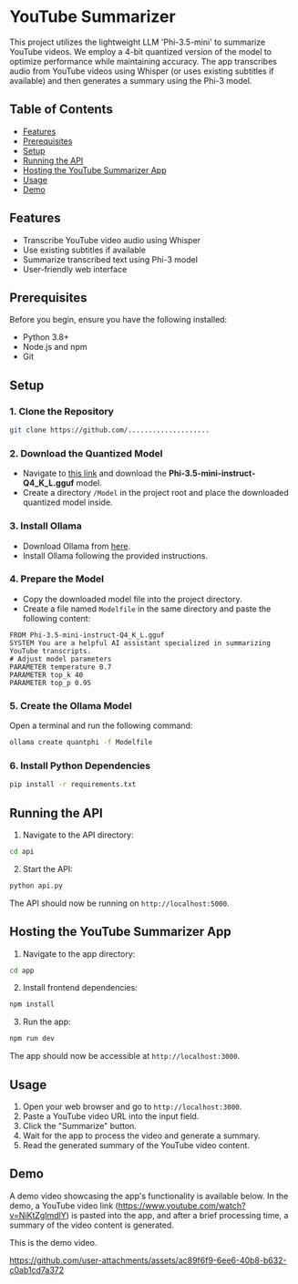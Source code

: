 # YouTube Summarizer

This project utilizes the lightweight LLM 'Phi-3.5-mini' to summarize YouTube videos. We employ a 4-bit quantized version of the model to optimize performance while maintaining accuracy. The app transcribes audio from YouTube videos using Whisper (or uses existing subtitles if available) and then generates a summary using the Phi-3 model.

## Table of Contents
- [Features](#features)
- [Prerequisites](#prerequisites)
- [Setup](#setup)
- [Running the API](#running-the-api)
- [Hosting the YouTube Summarizer App](#hosting-the-youtube-summarizer-app)
- [Usage](#usage)
- [Demo](#demo)


## Features

- Transcribe YouTube video audio using Whisper
- Use existing subtitles if available
- Summarize transcribed text using Phi-3 model
- User-friendly web interface

## Prerequisites

Before you begin, ensure you have the following installed:
- Python 3.8+
- Node.js and npm
- Git

## Setup

### 1. Clone the Repository

```bash
git clone https://github.com/....................
```

### 2. Download the Quantized Model

- Navigate to [this link](https://huggingface.co/bartowski/Phi-3.5-mini-instruct-GGUF/resolve/main/Phi-3.5-mini-instruct-Q4_K_L.gguf?download=true) and download the **Phi-3.5-mini-instruct-Q4_K_L.gguf** model.
- Create a directory `/Model` in the project root and place the downloaded quantized model inside.

### 3. Install Ollama

- Download Ollama from [here](https://ollama.com/).
- Install Ollama following the provided instructions.

### 4. Prepare the Model

- Copy the downloaded model file into the project directory.
- Create a file named `Modelfile` in the same directory and paste the following content:

```text
FROM Phi-3.5-mini-instruct-Q4_K_L.gguf
SYSTEM You are a helpful AI assistant specialized in summarizing YouTube transcripts.
# Adjust model parameters
PARAMETER temperature 0.7
PARAMETER top_k 40
PARAMETER top_p 0.95
```

### 5. Create the Ollama Model

Open a terminal and run the following command:

```bash
ollama create quantphi -f Modelfile
```

### 6. Install Python Dependencies

```bash
pip install -r requirements.txt
```

## Running the API

1. Navigate to the API directory:

```bash
cd api
```

2. Start the API:

```bash
python api.py
```

The API should now be running on `http://localhost:5000`.

## Hosting the YouTube Summarizer App

1. Navigate to the app directory:

```bash
cd app
```

2. Install frontend dependencies:

```bash
npm install
```

3. Run the app:

```bash
npm run dev
```

The app should now be accessible at `http://localhost:3000`.

## Usage

1. Open your web browser and go to `http://localhost:3000`.
2. Paste a YouTube video URL into the input field.
3. Click the "Summarize" button.
4. Wait for the app to process the video and generate a summary.
5. Read the generated summary of the YouTube video content.

## Demo

A demo video showcasing the app's functionality is available below. In the demo, a YouTube video link (https://www.youtube.com/watch?v=NiKtZgImdlY) is pasted into the app, and after a brief processing time, a summary of the video content is generated.

This is the demo video.

https://github.com/user-attachments/assets/ac89f6f9-6ee6-40b8-b632-c0ab1cd7a372


